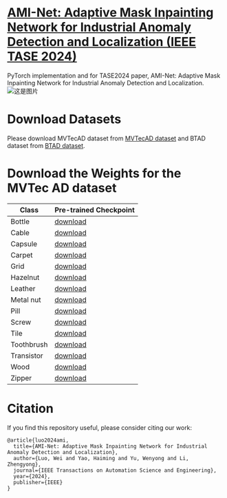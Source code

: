 # [AMI-Net: Adaptive Mask Inpainting Network for Industrial Anomaly Detection and Localization (IEEE TASE 2024)](https://ieeexplore.ieee.org/document/10445116)
PyTorch implementation and for TASE2024 paper, AMI-Net: Adaptive Mask Inpainting Network for Industrial Anomaly Detection and Localization.  
![这是图片](AMI-Net-framework.png)  
# Download Datasets
Please download MVTecAD dataset from [MVTecAD dataset](https://www.mvtec.com/de/unternehmen/forschung/datasets/mvtec-ad/) and BTAD dataset from [BTAD dataset](https://www.beantech.it/).
# Download the Weights for the MVTec AD dataset
| Class      | Pre-trained Checkpoint | 
|------------|-------------------------|
| Bottle | [download](https://github.com/your-username/your-repo/releases/download/v1.0/ViT-Base.pth) |
| Cable  | [download](https://github.com/your-username/your-repo/releases/download/v1.0/ViT-Large.pth) |
| Capsule | [download](https://github.com/your-username/your-repo/releases/download/v1.0/ViT-Huge.pth) |
| Carpet | [download](https://github.com/your-username/your-repo/releases/download/v1.0/ViT-Huge.pth) |
| Grid   | [download](https://github.com/your-username/your-repo/releases/download/v1.0/ViT-Huge.pth) |
| Hazelnut | [download](https://github.com/your-username/your-repo/releases/download/v1.0/ViT-Huge.pth) |
| Leather | [download](https://github.com/your-username/your-repo/releases/download/v1.0/ViT-Huge.pth) |
| Metal nut | [download](https://github.com/your-username/your-repo/releases/download/v1.0/ViT-Huge.pth) |
| Pill | [download](https://github.com/your-username/your-repo/releases/download/v1.0/ViT-Huge.pth) |
| Screw | [download](https://github.com/your-username/your-repo/releases/download/v1.0/ViT-Huge.pth) |
| Tile | [download](https://github.com/your-username/your-repo/releases/download/v1.0/ViT-Huge.pth) |
| Toothbrush | [download](https://github.com/your-username/your-repo/releases/download/v1.0/ViT-Huge.pth) |
| Transistor | [download](https://github.com/your-username/your-repo/releases/download/v1.0/ViT-Huge.pth) |
| Wood | [download](https://github.com/your-username/your-repo/releases/download/v1.0/ViT-Huge.pth) |
| Zipper | [download](https://github.com/your-username/your-repo/releases/download/v1.0/ViT-Huge.pth) |
# Citation
If you find this repository useful, please consider citing our work:  
```
@article{luo2024ami,    
  title={AMI-Net: Adaptive Mask Inpainting Network for Industrial Anomaly Detection and Localization},  
  author={Luo, Wei and Yao, Haiming and Yu, Wenyong and Li, Zhengyong},  
  journal={IEEE Transactions on Automation Science and Engineering},  
  year={2024},  
  publisher={IEEE}  
}
```
